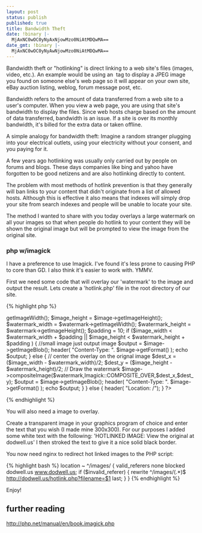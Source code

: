 ```yaml
---
layout: post
status: publish
published: true
title: Bandwidth Theft
date: !binary |-
  MjAxNC0wOC0yNyAxNjowMzo0NiAtMDQwMA==
date_gmt: !binary |-
  MjAxNC0wOC0yNyAwNjowMzo0NiAtMDQwMA==
---
```

Bandwidth theft or "hotlinking" is direct linking to a web site's files (images, video, etc.). An example would be using an <img> tag to display a JPEG image you found on someone else's web page so it will appear on your own site, eBay auction listing, weblog, forum message post, etc. 

Bandwidth refers to the amount of data transferred from a web site to a user's computer. When you view a web page, you are using that site's bandwidth to display the files. Since web hosts charge based on the amount of data transferred, bandwidth is an issue. If a site is over its monthly bandwidth, it's billed for the extra data or taken offline.

A simple analogy for bandwidth theft: Imagine a random stranger plugging into your electrical outlets, using your electricity without your consent, and you paying for it. 

A few years ago hotlinking was usually only carried out by people on forums and blogs. These days companies like bing and yahoo have forgotten to be good netizens and are also hotlinking directly to content.

The problem with most methods of hotlink prevention is that they generally will ban links to your content that didn't originate from a list of allowed hosts. Although this is effective it also means that indexes will simply drop your site from search indexes and people will be unable to locate your site.

The method I wanted to share with you today overlays a large watermark on all your images so that when people do hotlink to your content they will be shown the original image but will be prompted to view the image from the original site.


### php w/imagick

I have a preference to use Imagick. I've found it's less prone to causing PHP to core than GD. I also think it's easier to work with. YMMV. 

First we need some code that will overlay our 'watermark' to the image and output the result. Lets create a 'hotlink.php' file in the root directory of our site.

{% highlight php %}
<?php
if (isset($_GET['filename'])) {
        /* Create Imagick object */
        $image = new Imagick($_GET['filename']);
        /* pull in overlay image */
        $watermark = new Imagick( 'misc/hotlink-overlay.png');
        // Check if the watermark is bigger than the image
        $image_width            = $image->getImageWidth();
        $image_height           = $image->getImageHeight();
        $watermark_width        = $watermark->getImageWidth();
        $watermark_height       = $watermark->getImageHeight();
        $padding                = 10;
        if ($image_width < $watermark_width + $padding || $image_height < $watermark_height + $padding ) {
                //small image just output image
                $output = $image->getImageBlob();
                header( "Content-Type: ". $image->getFormat() );
                echo $output;
        } else {
                // center the overlay on the orignal image
                $dest_x = ($image_width - $watermark_width)/2;
                $dest_y = ($image_height - $watermark_height)/2;
                // Draw the watermark
                $image->compositeImage($watermark,Imagick::COMPOSITE_OVER,$dest_x,$dest_y);
                $output = $image->getImageBlob();
                header( "Content-Type: ". $image->getFormat() );
                echo $output;
        }
} else {
        header( "Location: /");
}
?>
{% endhighlight %}

You will also need a image to overlay.

Create a transparent image in your graphics program of choice and enter the text that you wish (I made mine 300x300). For our purposes I added some white text with the following: 'HOTLINKED IMAGE: View the original at dodwell.us' I then stroked the text to give it a nice solid black border.

You now need nginx to redirect hot linked images to the PHP script:

{% highlight bash %}
  location ~ ^/images/ {
    valid_referers none blocked dodwell.us www.dodwell.us;
    if ($invalid_referer) {
      rewrite  ^/images/(.*)$ http://dodwell.us/hotlink.php?filename=$1 last;
    }
  }
{% endhighlight %}

Enjoy!


## further reading
<a href="http://php.net/manual/en/book.imagick.php" target="_blank">http://php.net/manual/en/book.imagick.php</a>
